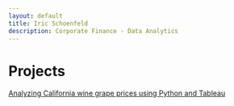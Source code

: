 ```yaml
---
layout: default
title: Iric Schoenfeld
description: Corporate Finance - Data Analytics
---
```


# Projects

[Analyzing California wine grape prices using Python and Tableau](./grapes.html)
